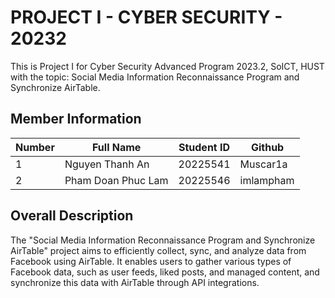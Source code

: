 # PROJECT I - CYBER SECURITY - 20232

This is Project I for Cyber Security Advanced Program 2023.2, SoICT, HUST with the topic: Social Media Information Reconnaissance Program and Synchronize AirTable.

## Member Information
| Number    | Full Name          | Student ID | Github        |
|-----------|--------------------|------------|---------------|
| 1         | Nguyen Thanh An    | 20225541   | Muscar1a      |
| 2         | Pham Doan Phuc Lam | 20225546   | imlampham     |


## Overall Description
The "Social Media Information Reconnaissance Program and Synchronize AirTable" project aims to efficiently collect, sync, and analyze data from Facebook using AirTable. It enables users to gather various types of Facebook data, such as user feeds, liked posts, and managed content, and synchronize this data with AirTable through API integrations.
